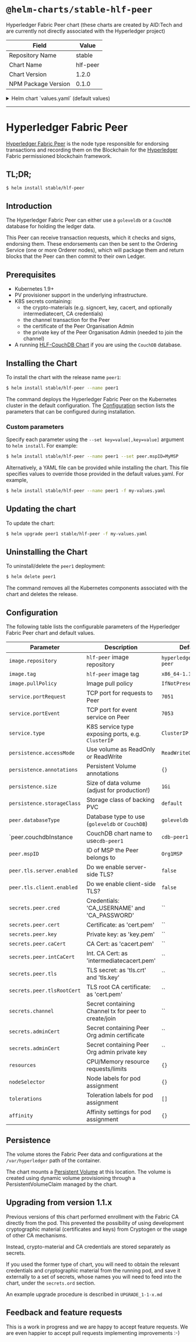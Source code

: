 # `@helm-charts/stable-hlf-peer`

Hyperledger Fabric Peer chart (these charts are created by AID:Tech and are currently not directly associated with the Hyperledger project)

| Field               | Value    |
| ------------------- | -------- |
| Repository Name     | stable   |
| Chart Name          | hlf-peer |
| Chart Version       | 1.2.0    |
| NPM Package Version | 0.1.0    |

<details>

<summary>Helm chart `values.yaml` (default values)</summary>

```yaml
# Default values for  hlf-peer.
# This is a YAML-formatted file.
# Declare variables to be passed into your templates.

image:
  repository: hyperledger/fabric-peer
  tag: 1.2.0
  pullPolicy: IfNotPresent

service:
  # Cluster IP or LoadBalancer
  type: ClusterIP
  portRequest: 7051
  portEvent: 7053

persistence:
  enabled: true
  annotations: {}
  ## If defined, storageClassName: <storageClass>
  ## If set to "-", storageClassName: "", which disables dynamic provisioning
  ## If undefined (the default) or set to null, no storageClassName spec is
  ##   set, choosing the default provisioner.  (gp2 on AWS, standard on
  ##   GKE, AWS & OpenStack)
  ##
  storageClass: ''
  accessMode: ReadWriteOnce
  size: 1Gi
  # existingClaim: ""

##################################
## Peer configuration options    #
##################################
peer:
  # Type of database ("goleveldb" or "CouchDB"):
  databaseType: goleveldb
  # If CouchDB is used, which chart holds it
  couchdbInstance: cdb-peer1
  ## MSP ID of the Peer
  mspID: Org1MSP
  tls:
    server:
      enabled: 'false'
    client:
      enabled: 'false'

# Secrets references, empty by default, fill in with your secrets (particularly adminCert) or add Peer Admin certificate manually after launching chart.
secrets:
  ## These secrets should contain the Orderer crypto materials and credentials
  peer:
    {}
    ## Credentials, saved under keys 'CA_USERNAME' and 'CA_PASSWORD'
    # cred: hlf--peer1-cred
    ## Certificate, saved under key 'cert.pem'
    # cert: hlf--peer1-idcert
    ## Key, saved under 'key.pem'
    # key: hlf--peer1-idkey
    ## CA Cert, saved under 'cacert.pem'
    # caCert: hlf--peer1-cacert
    ## Intermediate CA Cert (optional), saved under 'intermediatecacert.pem'
    # intCaCert: hlf--peer1-caintcert
    ## TLS secret, saved under keys 'tls.crt' and 'tls.key' (to conform with K8S nomenclature)
    # tls: hlf--peer1-tls
    ## TLS root CA certificate saved under key 'cert.pem'
    # tlsRootCert: hlf--peer1-tlsrootcert
  ## This should contain "channel" transaction derived from a configtx.yaml
  ## configtxgen -profile ComposerChannel -channelID composerchannel -outputCreateChannelTx composerchannel.tx
  # channel: hlf--channel
  ## This should contain the Certificate of the Peer Organisation admin
  ## This is necessary to successfully run the peer
  # adminCert: hlf--peer-admincert
  ## This should contain the Private Key of the Peer Organisation admin
  ## This is necessary to successfully join a channel
  # adminKey: hlf--peer-adminkey

resources:
  {}
  ## We usually recommend not to specify default resources and to leave this as a conscious
  ## choice for the user. This also increases chances charts run on environments with little
  ## resources, such as Minikube. If you do want to specify resources, uncomment the following
  ## lines, adjust them as necessary, and remove the curly braces after 'resources:'.
  # limits:
  #   cpu: 100m
  #   memory: 128Mi
  # requests:
  #   cpu: 100m
  #   memory: 128Mi

nodeSelector: {}

tolerations: []

affinity:
  {}
  ## Suggested antiAffinity, as each Peer should be on a separate Node for resilience
  # podAntiAffinity:
  #   requiredDuringSchedulingIgnoredDuringExecution:
  #     - topologyKey: "kubernetes.io/hostname"
  #       labelSelector:
  #         matchLabels:
  #           app: hlf-peer
```

</details>

---

# Hyperledger Fabric Peer

[Hyperledger Fabric Peer](http://hyperledger-fabric.readthedocs.io/) is the node type responsible for endorsing transactions and recording them on the Blockchain for the [Hyperledger](https://www.hyperledger.org/) Fabric permissioned blockchain framework.

## TL;DR;

```bash
$ helm install stable/hlf-peer
```

## Introduction

The Hyperledger Fabric Peer can either use a `goleveldb` or a `CouchDB` database for holding the ledger data.

This Peer can receive transaction requests, which it checks and signs, endorsing them. These endorsements can then be sent to the Ordering Service (one or more Orderer nodes), which will package them and return blocks that the Peer can then commit to their own Ledger.

## Prerequisites

- Kubernetes 1.9+
- PV provisioner support in the underlying infrastructure.
- K8S secrets containing:
  - the crypto-materials (e.g. signcert, key, cacert, and optionally intermediatecert, CA credentials)
  - the channel transaction for the Peer
  - the certificate of the Peer Organisation Admin
  - the private key of the Peer Organisation Admin (needed to join the channel)
- A running [HLF-CouchDB Chart](https://github.com/kubernetes/charts/tree/master/stable/hlf-couchdb) if you are using the `CouchDB` database.

## Installing the Chart

To install the chart with the release name `peer1`:

```bash
$ helm install stable/hlf-peer --name peer1
```

The command deploys the Hyperledger Fabric Peer on the Kubernetes cluster in the default configuration. The [Configuration](#configuration) section lists the parameters that can be configured during installation.

### Custom parameters

Specify each parameter using the `--set key=value[,key=value]` argument to `helm install`. For example:

```bash
$ helm install stable/hlf-peer --name peer1 --set peer.mspID=MyMSP
```

Alternatively, a YAML file can be provided while installing the chart. This file specifies values to override those provided in the default values.yaml. For example,

```bash
$ helm install stable/hlf-peer --name peer1 -f my-values.yaml
```

## Updating the chart

To update the chart:

```bash
$ helm upgrade peer1 stable/hlf-peer -f my-values.yaml
```

## Uninstalling the Chart

To uninstall/delete the `peer1` deployment:

```bash
$ helm delete peer1
```

The command removes all the Kubernetes components associated with the chart and deletes the release.

## Configuration

The following table lists the configurable parameters of the Hyperledger Fabric Peer chart and default values.

| Parameter                                                                | Description                                          | Default                   |
| ------------------------------------------------------------------------ | ---------------------------------------------------- | ------------------------- |
| `image.repository`                                                       | `hlf-peer` image repository                          | `hyperledger/fabric-peer` |
| `image.tag`                                                              | `hlf-peer` image tag                                 | `x86_64-1.1.0`            |
| `image.pullPolicy`                                                       | Image pull policy                                    | `IfNotPresent`            |
| `service.portRequest`                                                    | TCP port for requests to Peer                        | `7051`                    |
| `service.portEvent`                                                      | TCP port for event service on Peer                   | `7053`                    |
| `service.type`                                                           | K8S service type exposing ports, e.g. `ClusterIP`    | `ClusterIP`               |
| `persistence.accessMode`                                                 | Use volume as ReadOnly or ReadWrite                  | `ReadWriteOnce`           |
| `persistence.annotations`                                                | Persistent Volume annotations                        | `{}`                      |
| `persistence.size`                                                       | Size of data volume (adjust for production!)         | `1Gi`                     |
| `persistence.storageClass`                                               | Storage class of backing PVC                         | `default`                 |
| `peer.databaseType`                                                      | Database type to use (`goleveldb` or `CouchDB`)      | `goleveldb`               |
| `peer.couchdbInstance | CouchDB chart name to use`cdb-peer1`|`cdb-peer1` |
| `peer.mspID`                                                             | ID of MSP the Peer belongs to                        | `Org1MSP`                 |
| `peer.tls.server.enabled`                                                | Do we enable server-side TLS?                        | `false`                   |
| `peer.tls.client.enabled`                                                | Do we enable client-side TLS?                        | `false`                   |
| `secrets.peer.cred`                                                      | Credentials: 'CA_USERNAME' and 'CA_PASSWORD'         | ``                        |
| `secrets.peer.cert`                                                      | Certificate: as 'cert.pem'                           | ``                        |
| `secrets.peer.key`                                                       | Private key: as 'key.pem'                            | ``                        |
| `secrets.peer.caCert`                                                    | CA Cert: as 'cacert.pem'                             | ``                        |
| `secrets.peer.intCaCert`                                                 | Int. CA Cert: as 'intermediatecacert.pem'            | ``                        |
| `secrets.peer.tls`                                                       | TLS secret: as 'tls.crt' and 'tls.key'               | ``                        |
| `secrets.peer.tlsRootCert`                                               | TLS root CA certificate: as 'cert.pem'               | ``                        |
| `secrets.channel`                                                        | Secret containing Channel tx for peer to create/join | ``                        |
| `secrets.adminCert`                                                      | Secret containing Peer Org admin certificate         | ``                        |
| `secrets.adminCert`                                                      | Secret containing Peer Org admin private key         | ``                        |
| `resources`                                                              | CPU/Memory resource requests/limits                  | `{}`                      |
| `nodeSelector`                                                           | Node labels for pod assignment                       | `{}`                      |
| `tolerations`                                                            | Toleration labels for pod assignment                 | `[]`                      |
| `affinity`                                                               | Affinity settings for pod assignment                 | `{}`                      |

## Persistence

The volume stores the Fabric Peer data and configurations at the `/var/hyperledger` path of the container.

The chart mounts a [Persistent Volume](http://kubernetes.io/docs/user-guide/persistent-volumes/) at this location. The volume is created using dynamic volume provisioning through a PersistentVolumeClaim managed by the chart.

## Upgrading from version 1.1.x

Previous versions of this chart performed enrollment with the Fabric CA directly from the pod. This prevented the possibility of using development cryptographic material (certificates and keys) from Cryptogen or the usage of other CA mechanisms.

Instead, crypto-material and CA credentials are stored separately as secrets.

If you used the former type of chart, you will need to obtain the relevant credentials and cryptographic material from the running pod, and save it externally to a set of secrets, whose names you will need to feed into the chart, under the `secrets.ord` section.

An example upgrade procedure is described in `UPGRADE_1-1-x.md`

## Feedback and feature requests

This is a work in progress and we are happy to accept feature requests. We are even happier to accept pull requests implementing improvements :-)
